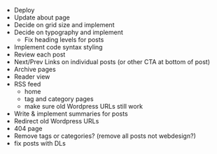- Deploy
- Update about page
- Decide on grid size and implement
- Decide on typography and implement
  - Fix heading levels for posts
- Implement code syntax styling
- Review each post
- Next/Prev Links on individual posts (or other CTA at bottom of post)
- Archive pages
- Reader view
- RSS feed
  - home
  - tag and category pages
  - make sure old Wordpress URLs still work
- Write & implement summaries for posts
- Redirect old Wordpress URLs
- 404 page
- Remove tags or categories? (remove all posts not webdesign?)
- fix posts with DLs

